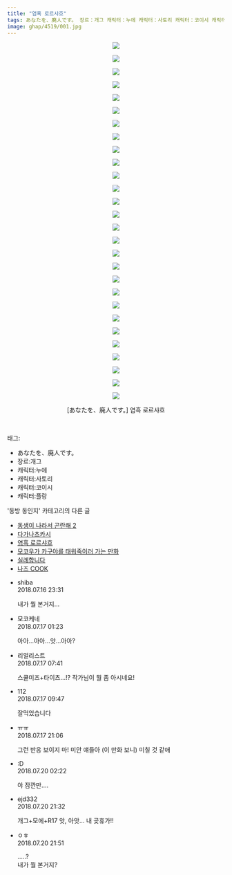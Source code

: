 ```yaml
---
title: "염흑 로르샤흐"
tags: あなたを、廃人です。 장르：개그 캐릭터：누에 캐릭터：사토리 캐릭터：코이시 캐릭터：플랑 あなたを 廃人です。 동방_동인지
image: ghap/4519/001.jpg
---
```

<div class="article">
<p style="text-align: center; clear: none; float: none;"><img src="{{ site.nasurl }}/ghap/4519/001.jpg"/></p>
<p style="text-align: center; clear: none; float: none;"><img src="{{ site.nasurl }}/ghap/4519/002.jpg"/></p>
<p style="text-align: center; clear: none; float: none;"><img src="{{ site.nasurl }}/ghap/4519/003.jpg"/></p>
<p style="text-align: center; clear: none; float: none;"><img src="{{ site.nasurl }}/ghap/4519/004.jpg"/></p>
<p style="text-align: center; clear: none; float: none;"><img src="{{ site.nasurl }}/ghap/4519/005.jpg"/></p>
<p style="text-align: center; clear: none; float: none;"><img src="{{ site.nasurl }}/ghap/4519/006.jpg"/></p>
<p style="text-align: center; clear: none; float: none;"><img src="{{ site.nasurl }}/ghap/4519/007.jpg"/></p>
<p style="text-align: center; clear: none; float: none;"><img src="{{ site.nasurl }}/ghap/4519/008.jpg"/></p>
<p style="text-align: center; clear: none; float: none;"><img src="{{ site.nasurl }}/ghap/4519/009.jpg"/></p>
<p style="text-align: center; clear: none; float: none;"><img src="{{ site.nasurl }}/ghap/4519/010.jpg"/></p>
<p style="text-align: center; clear: none; float: none;"><img src="{{ site.nasurl }}/ghap/4519/011.jpg"/></p>
<p style="text-align: center; clear: none; float: none;"><img src="{{ site.nasurl }}/ghap/4519/012.jpg"/></p>
<p style="text-align: center; clear: none; float: none;"><img src="{{ site.nasurl }}/ghap/4519/013.jpg"/></p>
<p style="text-align: center; clear: none; float: none;"><img src="{{ site.nasurl }}/ghap/4519/014.jpg"/></p>
<p style="text-align: center; clear: none; float: none;"><img src="{{ site.nasurl }}/ghap/4519/015.jpg"/></p>
<p style="text-align: center; clear: none; float: none;"><img src="{{ site.nasurl }}/ghap/4519/016.jpg"/></p>
<p style="text-align: center; clear: none; float: none;"><img src="{{ site.nasurl }}/ghap/4519/017.jpg"/></p>
<p style="text-align: center; clear: none; float: none;"><img src="{{ site.nasurl }}/ghap/4519/018.jpg"/></p>
<p style="text-align: center; clear: none; float: none;"><img src="{{ site.nasurl }}/ghap/4519/019.jpg"/></p>
<p style="text-align: center; clear: none; float: none;"><img src="{{ site.nasurl }}/ghap/4519/020.jpg"/></p>
<p style="text-align: center; clear: none; float: none;"><img src="{{ site.nasurl }}/ghap/4519/021.jpg"/></p>
<p style="text-align: center; clear: none; float: none;"><img src="{{ site.nasurl }}/ghap/4519/022.jpg"/></p>
<p style="text-align: center; clear: none; float: none;"><img src="{{ site.nasurl }}/ghap/4519/023.jpg"/></p>
<p style="text-align: center; clear: none; float: none;"><img src="{{ site.nasurl }}/ghap/4519/024.jpg"/></p>
<p style="text-align: center; clear: none; float: none;"><img src="{{ site.nasurl }}/ghap/4519/025.jpg"/></p>
<p style="text-align: center; clear: none; float: none;"><img src="{{ site.nasurl }}/ghap/4519/026.jpg"/></p>
<p style="text-align: center; clear: none; float: none;"><img src="{{ site.nasurl }}/ghap/4519/027.jpg"/></p>
<p style="text-align: center; clear: none; float: none;"><img src="{{ site.nasurl }}/ghap/4519/028.jpg"/></p>
<p style="text-align: center; clear: none; float: none;">[あなたを、廃人です。] 염흑 로르샤흐</p>
<p><br/></p>
</div><div class="tagTrail">
<p>태그: </p>
<ul>
<li>あなたを、廃人です。</li>
<li>장르:개그</li>
<li>캐릭터:누에</li>
<li>캐릭터:사토리</li>
<li>캐릭터:코이시</li>
<li>캐릭터:플랑</li>
</ul>
</div><div class="another">
<p>'동방 동인지' 카테고리의 다른 글</p>
<ul>
<li><a href="/2018-07-16-ghap_4521">동생이 나라서 곤란해 2</a></li>
<li><a href="/2018-07-16-ghap_4520">다가나츠카시</a></li>
<li><a href="/2018-07-16-ghap_4519">염흑 로르샤흐</a></li>
<li><a href="/2018-07-16-ghap_4518">모코우가 카구야를 태워죽이러 가는 만화</a></li>
<li><a href="/2018-07-16-ghap_4516">실례합니다</a></li>
<li><a href="/2018-07-11-ghap_4514">나즈 COOK</a></li>
</ul>
</div><div class="cb_module cb_fluid">
<div class="cb_wrt cb_profile">
<div class="comment">
<ul>
<li class="cb_thumb_off" id="comment15288196">
<div class="cb_comment_area">
<div class="cb_info_area">
<div class="cb_section">
<span class="cb_nick_name">shiba</span>
</div>
<div class="cb_section">
<span class="cb_date">2018.07.16 23:31 </span>
</div>
</div>
<div class="cb_dsc_comment">
<p class="cb_dsc">
											내가 뭘 본거지...
										</p>
</div>
</div></li>
<li class="cb_thumb_off" id="comment15288251">
<div class="cb_comment_area">
<div class="cb_info_area">
<div class="cb_section">
<span class="cb_nick_name">모코케네</span>
</div>
<div class="cb_section">
<span class="cb_date">2018.07.17 01:23 </span>
</div>
</div>
<div class="cb_dsc_comment">
<p class="cb_dsc">
											아아...아아...앗...아아?
										</p>
</div>
</div></li>
<li class="cb_thumb_off" id="comment15288391">
<div class="cb_comment_area">
<div class="cb_info_area">
<div class="cb_section">
<span class="cb_nick_name">리얼리스트</span>
</div>
<div class="cb_section">
<span class="cb_date">2018.07.17 07:41 </span>
</div>
</div>
<div class="cb_dsc_comment">
<p class="cb_dsc">
											스쿨미즈+타이츠...!? 작가님이 뭘 좀 아시네요!
										</p>
</div>
</div></li>
<li class="cb_thumb_off" id="comment15288445">
<div class="cb_comment_area">
<div class="cb_info_area">
<div class="cb_section">
<span class="cb_nick_name">112</span>
</div>
<div class="cb_section">
<span class="cb_date">2018.07.17 09:47 </span>
</div>
</div>
<div class="cb_dsc_comment">
<p class="cb_dsc">
											잘먹었습니다
										</p>
</div>
</div></li>
<li class="cb_thumb_off" id="comment15288804">
<div class="cb_comment_area">
<div class="cb_info_area">
<div class="cb_section">
<span class="cb_nick_name">ㅠㅠ</span>
</div>
<div class="cb_section">
<span class="cb_date">2018.07.17 21:06 </span>
</div>
</div>
<div class="cb_dsc_comment">
<p class="cb_dsc">
											그런 반응 보이지 마! 미안 얘들아 (이 만화 보니) 미칠 것 같애
										</p>
</div>
</div></li>
<li class="cb_thumb_off" id="comment15290351">
<div class="cb_comment_area">
<div class="cb_info_area">
<div class="cb_section">
<span class="cb_nick_name">:D</span>
</div>
<div class="cb_section">
<span class="cb_date">2018.07.20 02:22 </span>
</div>
</div>
<div class="cb_dsc_comment">
<p class="cb_dsc">
											야 잠깐만....
										</p>
</div>
</div></li>
<li class="cb_thumb_off" id="comment15290844">
<div class="cb_comment_area">
<div class="cb_info_area">
<div class="cb_section">
<span class="cb_nick_name">ejd332</span>
</div>
<div class="cb_section">
<span class="cb_date">2018.07.20 21:32 </span>
</div>
</div>
<div class="cb_dsc_comment">
<p class="cb_dsc">
											개그+모에+R17 앗, 아앗... 내 곶휴가!!
										</p>
</div>
</div></li>
<li class="cb_thumb_off" id="comment15290873">
<div class="cb_comment_area">
<div class="cb_info_area">
<div class="cb_section">
<span class="cb_nick_name">ㅇㅎ</span>
</div>
<div class="cb_section">
<span class="cb_date">2018.07.20 21:51 </span>
</div>
</div>
<div class="cb_dsc_comment">
<p class="cb_dsc">
											.....?<br/>
내가 뭘 본거지?
										</p>
</div>
</div></li>
</ul>
</div>
</div><!-- commentList close -->
</div>